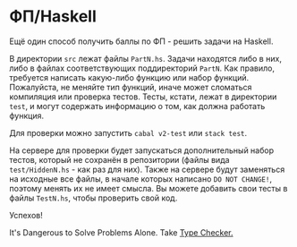 # ФП/Haskell

Ещё один способ получить баллы по ФП - решить задачи на Haskell.

В директории `src` лежат файлы `PartN.hs`. Задачи находятся либо в них, либо в
файлах соответствующих поддиректорий `PartN`. Как правило, требуется написать
какую-либо функцию или набор функций. Пожалуйста, не меняйте тип функций, иначе
может сломаться компиляция или проверка тестов. Тесты, кстати, лежат в
директории `test`, и могут содержать информацию о том, как должна работать
функция.

Для проверки можно запустить `cabal v2-test` или `stack test`.

На сервере для проверки будет запускаться дополнительный набор тестов, который
не сохранён в репозитории (файлы вида `test/HiddenN.hs` - как раз для них).
Также на сервере будут заменяться на исходные все файлы, в начале которых
написано `DO NOT CHANGE!`, поэтому менять их не имеет смысла. Вы можете добавить
свои тесты в файлы `TestN.hs`, чтобы проверить свой код.

Успехов!

It's Dangerous to Solve Problems Alone. Take [Type Checker.](https://haskell.org)
